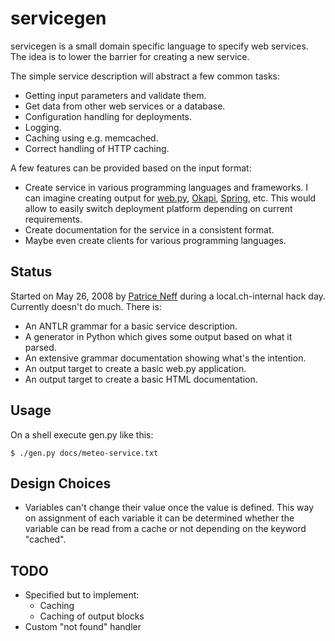 # servicegen

servicegen is a small domain specific language to specify web services.
The idea is to lower the barrier for creating a new service.

The simple service description will abstract a few common tasks:

  - Getting input parameters and validate them.
  - Get data from other web services or a database.
  - Configuration handling for deployments.
  - Logging.
  - Caching using e.g. memcached.
  - Correct handling of HTTP caching.

A few features can be provided based on the input format:

   - Create service in various programming languages and frameworks. I can
     imagine creating output for [web.py][], [Okapi][], [Spring][], etc.
     This would allow to easily switch deployment platform depending on
     current requirements.
   - Create documentation for the service in a consistent format.
   - Maybe even create clients for various programming languages.


## Status

Started on May 26, 2008 by [Patrice Neff][] during a local.ch-internal
hack day. Currently doesn't do much. There is:

  - An ANTLR grammar for a basic service description.
  - A generator in Python which gives some output based on what it parsed.
  - An extensive grammar documentation showing what's the intention.
  - An output target to create a basic web.py application.
  - An output target to create a basic HTML documentation.


## Usage

On a shell execute gen.py like this:

    $ ./gen.py docs/meteo-service.txt


## Design Choices

  - Variables can't change their value once the value is defined.
    This way on assignment of each variable it can be determined
    whether the variable can be read from a cache or not depending
    on the keyword "cached".

## TODO

  - Specified but to implement:
    - Caching
    - Caching of output blocks
  - Custom "not found" handler


[web.py]:       http://webpy.org/
[Okapi]:        http://okapi.liip.ch/
[Spring]:       http://www.springframework.org/
[Patrice Neff]: http://weblog.patrice.ch/
